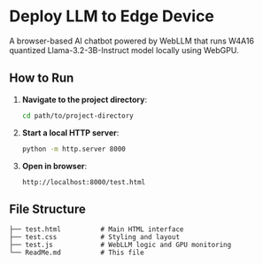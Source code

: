 # Deploy LLM to Edge Device
A browser-based AI chatbot powered by WebLLM that runs W4A16 quantized Llama-3.2-3B-Instruct model locally using WebGPU.

## How to Run

1. **Navigate to the project directory**:
   ```bash
   cd path/to/project-directory
   ```

2. **Start a local HTTP server**:
   ```bash
   python -m http.server 8000
   ```

3. **Open in browser**:
   ```
   http://localhost:8000/test.html
   ```

## File Structure

```
├── test.html          # Main HTML interface
├── test.css           # Styling and layout
├── test.js            # WebLLM logic and GPU monitoring
└── ReadMe.md          # This file
```